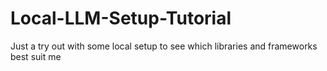 # Local-LLM-Setup-Tutorial
Just a try out with some local setup to see which libraries and frameworks best suit me
